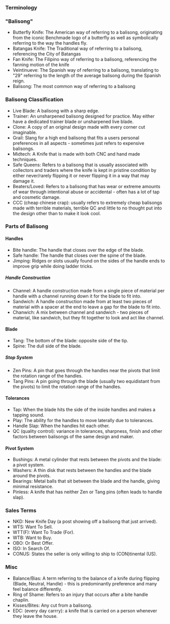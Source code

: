 ### Terminology
### "Balisong"
- Butterfly Knife: The American way of referring to a balisong, originating from the iconic Benchmade logo of a butterfly as well as symbolically referring to the way the handles fly.
- Batangas Knife: The Traditional way of referring to a balisong, referencing the City of Batangas
- Fan Knife: The Filipino way of referring to a balisong, referencing the fanning motion of the knife
- Veintinueve: The Spanish way of referring to a balisong, translating to "29" referring to the length of the average balisong during the Spanish reign.
- Balisong: The most common way of referring to a balisong

### Balisong Classification
- Live Blade: A balisong with a sharp edge.
- Trainer: An unsharpened balisong designed for practice. May either have a dedicated trainer blade or unsharpened live blade.
- Clone: A copy of an original design made with every corner cut imaginable.
- Grail: Slang for a high end balisong that fits a users personal preferences in all aspects - sometimes just refers to expensive balisongs.
- Midtech: A Knife that is made with both CNC and hand made techniques.
- Safe Queens: Refers to a balisong that is usually associated with collectors and traders where the knife is kept in pristine condition by either never/rarely flipping it or never flipping it in a way that may damage it.
- Beaters/Loved: Refers to a balisong that has wear or extreme amounts of wear through intentional abuse or accidental - often has a lot of tap and cosmetic damage.
- CCC (cheap chinese crap): usually refers to extremely cheap balisongs made with terrible materials, terrible QC and little to no thought put into the design other than to make it look cool.

### Parts of Balisong
#### Handles
- Bite handle: The handle that closes over the edge of the blade.
- Safe handle: The handle that closes over the spine of the blade.
- Jimping: Ridges or slots usually found on the sides of the handle ends to improve grip while doing ladder tricks.
##### Handle Construction
- Channel: A handle construction made from a single piece of material per handle with a channel running down it for the blade to fit into.
- Sandwich: A handle construction made from at least two pieces of material with a spacer at the end to leave a gap for the blade to fit into.
- Chanwich: A mix between channel and sandwich - two pieces of material, like sandwich, but they fit together to look and act like channel.

#### Blade
- Tang: The bottom of the blade: opposite side of the tip.
- Spine: The dull side of the blade.
##### Stop System
- Zen Pins: A pin that goes through the handles near the pivots that limit the rotation range of the handles.
- Tang Pins: A pin going through the blade (usually two equidistant from the pivots) to limit the rotation range of the handles.
#### Tolerances
- Tap: When the blade hits the side of the inside handles and makes a tapping sound.
- Play: The ability for the handles to move laterally due to tolerances.
- Handle Slap: When the handles hit each other.
- QC (quality control): variance in tolerances, sharpness, finish and other factors between balisongs of the same design and maker.

#### Pivot System
- Bushings: A metal cylinder that rests between the pivots and the blade: a pivot system.
- Washers: A thin disk that rests between the handles and the blade around the pivots.
- Bearings: Metal balls that sit between the blade and the handle, giving minimal resistance.
- Pinless: A knife that has neither Zen or Tang pins (often leads to handle slap).

### Sales Terms
- NKD: New Knife Day (a post showing off a balisong that just arrived).
- WTS: Want To Sell.
- WTT(F): Want To Trade (For).
- WTB: Want to Buy.
- OBO: Or Best Offer.
- ISO: In Search Of.
- CONUS: States the seller is only willing to ship to (CON)tinental (US).

### Misc
- Balance/Bias: A term referring to the balance of a knife during flipping (Blade, Neutral, Handle) - this is predominantly preference and many feel balance differently.
- Ring of Shame: Refers to an injury that occurs after a bite handle chaplin.
- Kisses/Bites: Any cut from a balisong.
- EDC: (every day carrry): a knife that is carried on a person whenever they leave the house.
